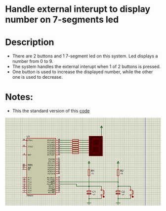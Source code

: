 <div aligh="center"> 

# Handle external interupt to display number on 7-segments led
</div>

# Description
- There are 2 buttons and 1 7-segment led on this system. Led displays a number from 0 to 9.
- The system handles the external interupt when 1 of 2 buttons is pressed.
- One button is used to increase the displayed number, while the other one is used to decrease.

# Notes:
- This the standard version of this [code](https://github.com/tienlonghungson/Hands-On-Embedded-System/tree/main/ExternalInterupt)

![ExtInt7seg](ExtInt7seg.png)
